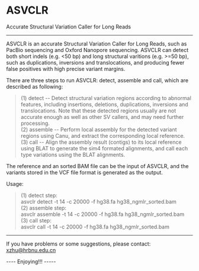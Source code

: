 # ASVCLR
Accurate Structural Variation Caller for Long Reads

------------------------------------------------------------------------------
ASVCLR is an accurate Structural Variation Caller for Long Reads, such as PacBio sequencing and Oxford Nanopore sequencing. ASVCLR can detect both short indels (e.g. <50 bp) and long structural varitions (e.g. >=50 bp), such as duplications, inversions and translocations, and producing fewer false positives with high precise variant margins.  

There are three steps to run ASVCLR: detect, assemble and call, which are described as following:  
>    (1) detect -- Detect structural variation regions according to abnormal features, including insertions, deletions, duplications, inversions and translocations. Note that these detected regions usually are not accurate enough as well as other SV callers, and may need further processing.  
>    (2) assemble -- Perform local assembly for the detected variant regions using Canu, and extract the corresponding local reference.  
>    (3) call -- Align the assembly result (contigs) to its local reference using BLAT to generate the sim4 formated alignments, and call each type variations using the BLAT alignments.  


The reference and an sorted BAM file can be the input of ASVCLR, and the variants stored in the VCF file format is generated as the output.  

Usage: 
>    (1) detect step:  
>        asvclr detect -t 14 -c 20000 -f hg38.fa hg38_ngmlr_sorted.bam  
>    (2) assemble step:  
>        asvclr assemble -t 14 -c 20000 -f hg38.fa hg38_ngmlr_sorted.bam  
>    (3) call step:  
>        asvclr call -t 14 -c 20000 -f hg38.fa hg38_ngmlr_sorted.bam  

------------------------------------------------------------------------------
If you have problems or some suggestions, please contact: xzhu@hrbnu.edu.cn  

---- Enjoying!!! -----


